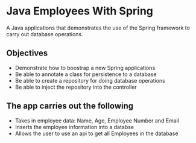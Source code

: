# Java Employees With Spring
A Java applications that demonstrates the use of the Spring framework to carry out database operations.

## Objectives
* Demonstrate how to boostrap a new Spring applications
* Be able to annotate a class for persistence to a database
* Be able to create a repository for doing database operations
* Be able to inject the repository into the controller

## The app carries out the following
* Takes in employee data: Name, Age, Employee Number and Email
* Inserts the employee information into a databse
* Allows the user to use an api to get all Employees in the database
